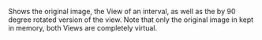 Shows the original image, the View of an interval, as well as the by 90 degree rotated version of the view. Note that only the original image in kept in memory, both Views are completely virtual.
